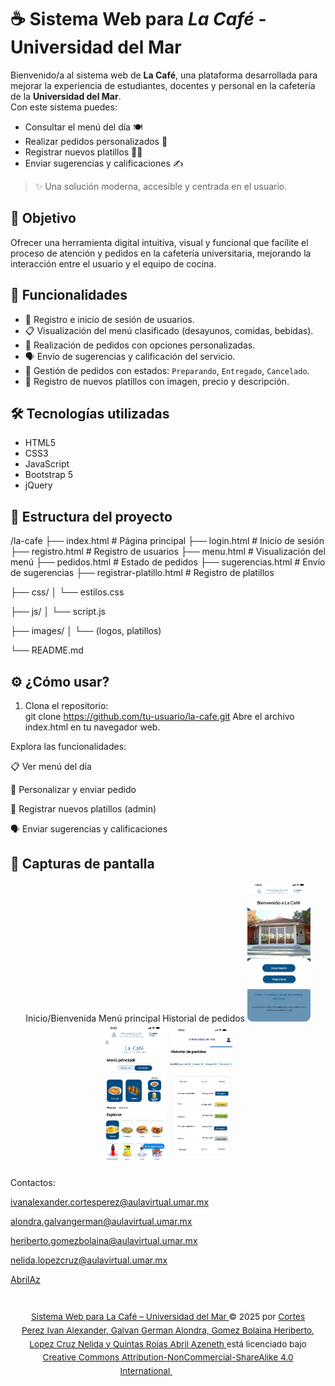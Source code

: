 # ☕ Sistema Web para *La Café* - Universidad del Mar

Bienvenido/a al sistema web de **La Café**, una plataforma desarrollada para mejorar la experiencia de estudiantes, docentes y personal en la cafetería de la **Universidad del Mar**.  
Con este sistema puedes:

- Consultar el menú del día 🍽️  
- Realizar pedidos personalizados 🧾  
- Registrar nuevos platillos 👩‍🍳  
- Enviar sugerencias y calificaciones ✍️

> ✨ Una solución moderna, accesible y centrada en el usuario.


## 🎯 Objetivo

Ofrecer una herramienta digital intuitiva, visual y funcional que facilite el proceso de atención y pedidos en la cafetería universitaria, mejorando la interacción entre el usuario y el equipo de cocina.

## 🚀 Funcionalidades

- 🔐 Registro e inicio de sesión de usuarios.
- 📋 Visualización del menú clasificado (desayunos, comidas, bebidas).
- 🧾 Realización de pedidos con opciones personalizadas.
- 🗣️ Envío de sugerencias y calificación del servicio.
- 🔄 Gestión de pedidos con estados: `Preparando`, `Entregado`, `Cancelado`.
- 🍛 Registro de nuevos platillos con imagen, precio y descripción.

## 🛠️ Tecnologías utilizadas

- HTML5  
- CSS3  
- JavaScript  
- Bootstrap 5  
- jQuery


## 📁 Estructura del proyecto

/la-cafe
├── index.html # Página principal
├── login.html # Inicio de sesión
├── registro.html # Registro de usuarios
├── menu.html # Visualización del menú
├── pedidos.html # Estado de pedidos
├── sugerencias.html # Envío de sugerencias
├── registrar-platillo.html # Registro de platillos

├── css/
│ └── estilos.css

├── js/
│ └── script.js

├── images/
│ └── (logos, platillos)

└── README.md



## ⚙️ ¿Cómo usar?

1. Clona el repositorio:  
   git clone https://github.com/tu-usuario/la-cafe.git
Abre el archivo index.html en tu navegador web.

Explora las funcionalidades:

📋 Ver menú del día

🧾 Personalizar y enviar pedido

🍛 Registrar nuevos platillos (admin)

🗣️ Enviar sugerencias y calificaciones

## 📸 Capturas de pantalla


<p align="center">
   <tr>
    <th> Inicio/Bienvenida          </th>
    <th>                  Menú principal        </th>
    <th>                                  Historial de pedidos  
    </th>
  </tr>
   <tr>
  <img src="imagenes/inicio.png" alt="Menú" width="20%"/>
  <img src="imagenes/principal.png" alt="Pedido" width="20%"/>
  <img src="imagenes/historial.png" alt="Sugerencia" width="20%"/>
      </tr>
</p>

Contactos:

ivanalexander.cortesperez@aulavirtual.umar.mx

alondra.galvangerman@aulavirtual.umar.mx

heriberto.gomezbolaina@aulavirtual.umar.mx

nelida.lopezcruz@aulavirtual.umar.mx

[AbrilAz](https://github.com/AbrilAz)



<footer style="font-size: 0.85rem; text-align: center; line-height: 1.6; padding: 1em;">
  <p>
    <a href="https://github.com/Heriberthou/ProyectoTW.git" target="_blank">
      Sistema Web para La Café – Universidad del Mar
    </a> © 2025 por 
    <a href="https://creativecommons.org" target="_blank">
      Cortes Perez Ivan Alexander, Galvan German Alondra, Gomez Bolaina Heriberto, Lopez Cruz Nelida y Quintas Rojas Abril Azeneth
    </a> está licenciado bajo 
    <a href="https://creativecommons.org/licenses/by-nc-sa/4.0/" target="_blank">
      Creative Commons Attribution-NonCommercial-ShareAlike 4.0 International
    </a>
    <span style="display: inline-flex; align-items: center; gap: .2em; margin-left: .5em;">
      <img src="https://mirrors.creativecommons.org/presskit/icons/cc.svg" style="width: 1em; height: 1em; vertical-align: middle;">
      <img src="https://mirrors.creativecommons.org/presskit/icons/by.svg" style="width: 1em; height: 1em; vertical-align: middle;">
      <img src="https://mirrors.creativecommons.org/presskit/icons/nc.svg" style="width: 1em; height: 1em; vertical-align: middle;">
      <img src="https://mirrors.creativecommons.org/presskit/icons/sa.svg" style="width: 1em; height: 1em; vertical-align: middle;">
    </span>
  </p>
</footer>


